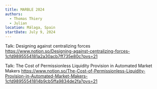 ```yaml
---
title: MARBLE 2024
authors:
  - Thomas Thiery
  - Julian
location: Málaga, Spain
startDate: July 9, 2024
---
```


Talk: Designing against centralizing forces <https://www.notion.so/Designing-against-centralizing-forces-1cfd9895554181a2a30acb7ff735e80c?pvs=21>

Talk: The Cost of Permissionless Liquidity Provision in Automated Market Makers <https://www.notion.so/The-Cost-of-Permissionless-Liquidity-Provision-in-Automated-Market-Makers-1cfd98955541814b9cb5ffa9834de2fa?pvs=21>
